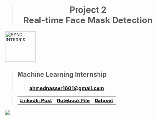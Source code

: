 > <h1 align="center">Project 2<br><b>Real-time Face Mask Detection</b></h1>

<a href="https://www.syncinterns.com"><img alt="SYNC INTERN'S" height=100 src="https://static.wixstatic.com/media/5d3a75_a74999aa4fc34c90a7e45de2b3dc9b2a~mv2.png"/></a>

> ## **Machine Learning Internship**
>> ### **[ahmednasser1601@gmail.com](mailto:ahmednasser1601@gmail.com)**

> <table align="center"><tr><td><a href="#"><b>LinkedIn Post</b></a></td><td><a href="Code.ipynb"><b>Notebook File</b></a></td><td><a href="dataset.json"><b>Dataset</b></a></td></tr></table>

<img src="https://hits.sh/github.com/AhmedNasser1601/Face-Mask-Detection.svg?label=Visits&logo=python"/>
